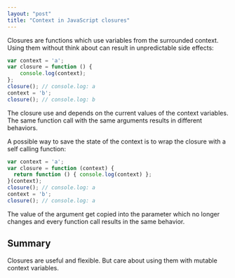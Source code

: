 ```yaml
---
layout: "post"
title: "Context in JavaScript closures"
---
```


Closures are functions which use variables from the surrounded context. Using them without think about can result in unpredictable side effects:
<!--more-->

```javascript
var context = 'a';
var closure = function () {
    console.log(context);
};
closure(); // console.log: a
context = 'b';
closure(); // console.log: b
```

The closure use and depends on the current values of the context variables. The same function call with the same arguments results in different behaviors.

A possible way to save the state of the context is to wrap the closure with a self calling function:

```javascript
var context = 'a';
var closure = function (context) {
  return function () { console.log(context) };
}(context);
closure(); // console.log: a
context = 'b';
closure(); // console.log: a
```

The value of the argument get copied into the parameter which no longer changes and every function call results in the same behavior.

## Summary

Closures are useful and flexible. But care about using them with mutable context variables.
